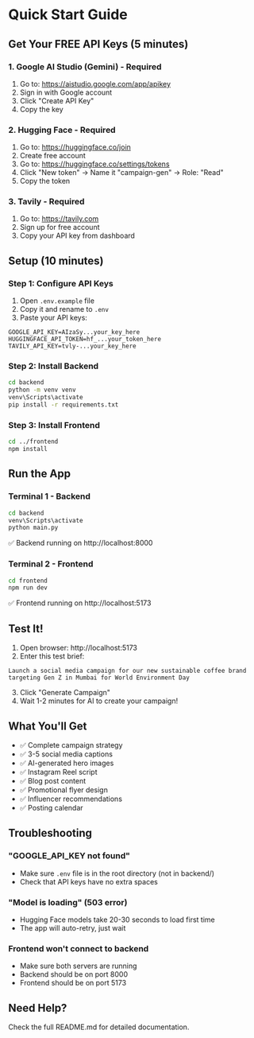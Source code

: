 # Quick Start Guide

## Get Your FREE API Keys (5 minutes)

### 1. Google AI Studio (Gemini) - Required
1. Go to: https://aistudio.google.com/app/apikey
2. Sign in with Google account
3. Click "Create API Key"
4. Copy the key

### 2. Hugging Face - Required
1. Go to: https://huggingface.co/join
2. Create free account
3. Go to: https://huggingface.co/settings/tokens
4. Click "New token" → Name it "campaign-gen" → Role: "Read"
5. Copy the token

### 3. Tavily - Required
1. Go to: https://tavily.com
2. Sign up for free account
3. Copy your API key from dashboard

## Setup (10 minutes)

### Step 1: Configure API Keys
1. Open `.env.example` file
2. Copy it and rename to `.env`
3. Paste your API keys:
```
GOOGLE_API_KEY=AIzaSy...your_key_here
HUGGINGFACE_API_TOKEN=hf_...your_token_here
TAVILY_API_KEY=tvly-...your_key_here
```

### Step 2: Install Backend
```bash
cd backend
python -m venv venv
venv\Scripts\activate
pip install -r requirements.txt
```

### Step 3: Install Frontend
```bash
cd ../frontend
npm install
```

## Run the App

### Terminal 1 - Backend
```bash
cd backend
venv\Scripts\activate
python main.py
```
✅ Backend running on http://localhost:8000

### Terminal 2 - Frontend
```bash
cd frontend
npm run dev
```
✅ Frontend running on http://localhost:5173

## Test It!

1. Open browser: http://localhost:5173
2. Enter this test brief:
```
Launch a social media campaign for our new sustainable coffee brand 
targeting Gen Z in Mumbai for World Environment Day
```
3. Click "Generate Campaign"
4. Wait 1-2 minutes for AI to create your campaign!

## What You'll Get

- ✅ Complete campaign strategy
- ✅ 3-5 social media captions
- ✅ AI-generated hero images
- ✅ Instagram Reel script
- ✅ Blog post content
- ✅ Promotional flyer design
- ✅ Influencer recommendations
- ✅ Posting calendar

## Troubleshooting

### "GOOGLE_API_KEY not found"
- Make sure `.env` file is in the root directory (not in backend/)
- Check that API keys have no extra spaces

### "Model is loading" (503 error)
- Hugging Face models take 20-30 seconds to load first time
- The app will auto-retry, just wait

### Frontend won't connect to backend
- Make sure both servers are running
- Backend should be on port 8000
- Frontend should be on port 5173

## Need Help?

Check the full README.md for detailed documentation.

